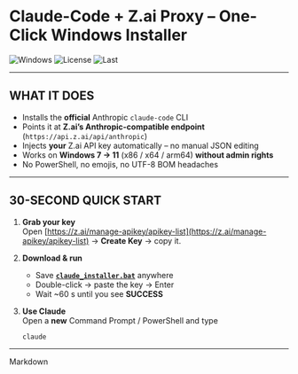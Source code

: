# Claude-Code + Z.ai Proxy – One-Click Windows Installer

![Windows](https://img.shields.io/badge/Windows-7+-blue.svg)
![License](https://img.shields.io/badge/license-MIT-green.svg)
![Last](https://img.shields.io/badge/updated-2025--09-blue.svg)

--------------------------------------------------------------------------------
**WHAT IT DOES**  
--------------------------------------------------------------------------------
- Installs the **official** Anthropic `claude-code` CLI  
- Points it at **Z.ai’s Anthropic-compatible endpoint** (`https://api.z.ai/api/anthropic`)  
- Injects **your** Z.ai API key automatically – no manual JSON editing  
- Works on **Windows 7 → 11** (x86 / x64 / arm64) **without admin rights**  
- No PowerShell, no emojis, no UTF-8 BOM headaches  

--------------------------------------------------------------------------------
**30-SECOND QUICK START**  
--------------------------------------------------------------------------------
1. **Grab your key**  
   Open [https://z.ai/manage-apikey/apikey-list](https://z.ai/manage-apikey/apikey-list) → **Create Key** → copy it.

2. **Download & run**  
   - Save [**`claude_installer.bat`**](claude_installer.bat) anywhere  
   - Double-click → paste the key → Enter  
   - Wait ~60 s until you see **SUCCESS**

3. **Use Claude**  
   Open a **new** Command Prompt / PowerShell and type  
   ```bat
   claude

----------------------------------------------------------------------------------------------------------

Markdown
